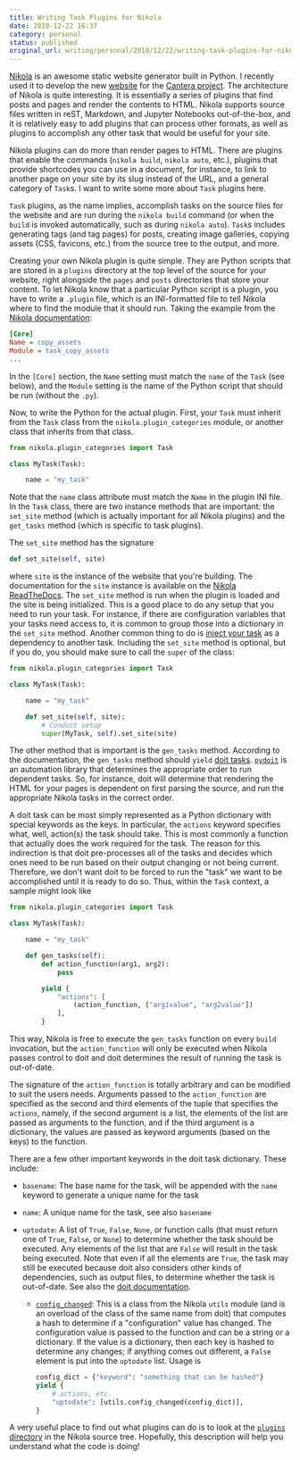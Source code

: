 ```yaml
---
title: Writing Task Plugins for Nikola
date: 2018-12-22 16:37
category: personal
status: published
original_url: writing/personal/2018/12/22/writing-task-plugins-for-nikola/index.html
---
```


[Nikola] is an awesome static website generator built in Python. I recently used
it to develop the new [website](https://cantera.org) for the [Cantera
project](https://github.com/cantera/cantera-website). The architecture of Nikola
is quite interesting. It is essentially a series of plugins that find posts and
pages and render the contents to HTML. Nikola supports source files written in
reST, Markdown, and Jupyter Notebooks out-of-the-box, and it is relatively easy
to add plugins that can process other formats, as well as plugins to accomplish
any other task that would be useful for your site.
<!--more-->

Nikola plugins can do more than render pages to HTML. There are plugins that
enable the commands (`nikola build`, `nikola auto`, etc.), plugins that provide
shortcodes you can use in a document, for instance, to link to another page on
your site by its slug instead of the URL, and a general category of `Task`s. I
want to write some more about `Task` plugins here.

`Task` plugins, as the name implies, accomplish tasks on the source files for
the website and are run during the `nikola build` command (or when the `build`
is invoked automatically, such as during `nikola auto`). `Task`s includes
generating tags (and tag pages) for posts, creating image galleries, copying
assets (CSS, favicons, etc.) from the source tree to the output, and more.

Creating your own Nikola plugin is quite simple. They are Python scripts that
are stored in a `plugins` directory at the top level of the source for your
website, right alongside the `pages` and `posts` directories that store your
content. To let Nikola know that a particular Python script is a plugin, you
have to write a `.plugin` file, which is an INI-formatted file to tell Nikola
where to find the module that it should run. Taking the example from the [Nikola
documentation](https://getnikola.com/extending.html#task-plugins):

```ini
[Core]
Name = copy_assets
Module = task_copy_assets
...
```

In the `[Core]` section, the `Name` setting must match the `name` of the `Task`
(see below), and the `Module` setting is the name of the Python script that
should be run (without the `.py`).

Now, to write the Python for the actual plugin. First, your `Task` must inherit
from the `Task` class from the `nikola.plugin_categories` module, or another
class that inherits from that class.

```python
from nikola.plugin_categories import Task

class MyTask(Task):

    name = "my_task"
```

Note that the `name` class attribute must match the `Name` in the plugin INI
file. In the `Task` class, there are two instance methods that are important:
the `set_site` method (which is actually important for all Nikola plugins) and
the `get_tasks` method (which is specific to task plugins).

The `set_site` method has the signature

```python
def set_site(self, site)
```

where `site` is the instance of the website that you're building. The
documentation for the `site` instance is available on the [Nikola ReadTheDocs].
The `set_site` method is run when the plugin is loaded and the site is being
initialized. This is a good place to do any setup that you need to run your
task. For instance, if there are configuration variables that your tasks need
access to, it is common to group those into a dictionary in the `set_site`
method. Another common thing to do is [inject your
task]({filename}/writing/2018-12-20-controlling-plugin-task-execution-order.md)
as a dependency to another task. Including the `set_site` method is optional,
but if you do, you should make sure to call the `super` of the class:

```python
from nikola.plugin_categories import Task

class MyTask(Task):

    name = "my_task"

    def set_site(self, site):
        # Conduct setup
        super(MyTask, self).set_site(site)
```

The other method that is important is the `gen_tasks` method. According to the
documentation, the `gen_tasks` method should `yield` [doit tasks].
[`pydoit`](http://pydoit.org/) is an automation library that determines the
appropriate order to run dependent tasks. So, for instance, doit will determine
that rendering the HTML for your pages is dependent on first parsing the source,
and run the appropriate Nikola tasks in the correct order.

A doit task can be most simply represented as a Python dictionary with special
keywords as the keys. In particular, the `actions` keyword specifies what, well,
action(s) the task should take. This is most commonly a function that actually
does the work required for the task. The reason for this indirection is that
doit pre-processes all of the tasks and decides which ones need to be run based
on their output changing or not being current. Therefore, we don't want doit to
be forced to run the "task" we want to be accomplished until it is ready to do
so. Thus, within the `Task` context, a sample might look like

```python
from nikola.plugin_categories import Task

class MyTask(Task):

    name = "my_task"

    def gen_tasks(self):
        def action_function(arg1, arg2):
            pass

        yield {
            "actions": [
                (action_function, ["arg1value", "arg2value"])
            ],
        }
```

This way, Nikola is free to execute the `gen_tasks` function on every `build`
invocation, but the `action_function` will only be executed when Nikola passes
control to doit and doit determines the result of running the task is
out-of-date.

The signature of the `action_function` is totally arbitrary and can be modified
to suit the users needs. Arguments passed to the `action_function` are specified
as the second and third elements of the tuple that specifies the `actions`,
namely, if the second argument is a list, the elements of the list are passed as
arguments to the function, and if the third argument is a dictionary, the values
are passed as keyword arguments (based on the keys) to the function.

There are a few other important keywords in the doit task dictionary. These
include:

* `basename`: The base name for the task, will be appended with the `name`
  keyword to generate a unique name for the task
* `name`: A unique name for the task, see also `basename`
* `uptodate`: A list of `True`, `False`, `None`, or function calls (that must
  return one of `True`, `False`, or `None`) to determine whether the task should
  be executed. Any elements of the list that are `False` will result in the task
  being executed. Note that even if all the elements are `True`, the task may
  still be executed because doit also considers other kinds of dependencies,
  such as output files, to determine whether the task is out-of-date. See also
  the [doit documentation](http://pydoit.org/dependencies.html#attr-uptodate).

  * [`config_changed`][config_changed]: This is a class from the Nikola `utils`
    module (and is an overload of the class of the same name from doit) that
    computes a hash to determine if a "configuration" value has changed. The
    configuration value is passed to the function and can be a string or a
    dictionary. If the value is a dictionary, then each key is hashed to
    determine any changes; if anything comes out different, a `False` element is
    put into the `uptodate` list. Usage is

    ```python
    config_dict = {"keyword": "something that can be hashed"}
    yield {
        # actions, etc.
        "uptodate": [utils.config_changed(config_dict)],
    }
    ```

A very useful place to find out what plugins can do is to look at the [`plugins`
directory](https://github.com/getnikola/nikola/tree/master/nikola/plugins) in
the Nikola source tree. Hopefully, this description will help you understand
what the code is doing!

[Nikola]: https://getnikola.com
[Nikola ReadTheDocs]: https://nikola.readthedocs.io/en/latest/nikola/#module-nikola.nikola
[doit tasks]: http://pydoit.org/tasks.html
[config_changed]: https://github.com/getnikola/nikola/blob/3671c65476c87dbfa55cfd926a1084613289859b/nikola/utils.py#L552
